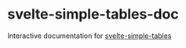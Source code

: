 # svelte-simple-tables-doc

Interactive documentation for [svelte-simple-tables ](https://github.com/a-luna/svelte-simple-tables)